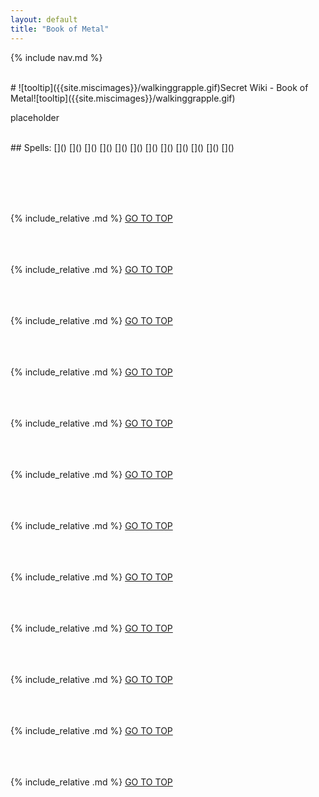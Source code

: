 ```yaml
---
layout: default
title: "Book of Metal"
---
```



{% include nav.md  %}

<br />
# ![tooltip]({{site.miscimages}}/walkinggrapple.gif)Secret Wiki - Book of Metal![tooltip]({{site.miscimages}}/walkinggrapple.gif)


placeholder


<br />
## Spells: 
[]() 
[]() 
[]() 
[]() 
[]() 
[]() 
[]() 
[]() 
[]() 
[]() 
[]() 
[]() 

<br /><br /><br /><br />

{% include_relative .md %}
[GO TO TOP](#secret-wiki---book-of-metal)
<br /><br /><br /><br />


{% include_relative .md %}
[GO TO TOP](#secret-wiki---book-of-metal)
<br /><br /><br /><br />


{% include_relative .md %}
[GO TO TOP](#secret-wiki---book-of-metal)
<br /><br /><br /><br />


{% include_relative .md %}
[GO TO TOP](#secret-wiki---book-of-metal)
<br /><br /><br /><br />


{% include_relative .md %}
[GO TO TOP](#secret-wiki---book-of-metal)
<br /><br /><br /><br />


{% include_relative .md %}
[GO TO TOP](#secret-wiki---book-of-metal)
<br /><br /><br /><br />


{% include_relative .md %}
[GO TO TOP](#secret-wiki---book-of-metal)
<br /><br /><br /><br />


{% include_relative .md %}
[GO TO TOP](#secret-wiki---book-of-metal)
<br /><br /><br /><br />


{% include_relative .md %}
[GO TO TOP](#secret-wiki---book-of-metal)
<br /><br /><br /><br />


{% include_relative .md %}
[GO TO TOP](#secret-wiki---book-of-metal)
<br /><br /><br /><br />


{% include_relative .md %}
[GO TO TOP](#secret-wiki---book-of-metal)
<br /><br /><br /><br />


{% include_relative .md %}
[GO TO TOP](#secret-wiki---book-of-metal)
<br /><br /><br /><br />


